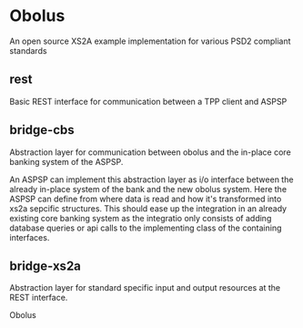 # Obolus
An open source XS2A example implementation for various PSD2 compliant standards

## rest
Basic REST interface for communication between a TPP client and ASPSP

## bridge-cbs
Abstraction layer for communication between obolus and the in-place core banking system of the ASPSP. 

An ASPSP can implement this abstraction layer as i/o interface between the already in-place system of the bank and the new obolus system. Here the ASPSP can define from where data is read and how it's transformed into xs2a sepcific structures. This should ease up the integration in an already existing core banking system as the integratio only consists of adding database queries or api calls to the implementing class of the containing interfaces.

## bridge-xs2a
Abstraction layer for standard specific input and output resources at the REST interface.

Obolus